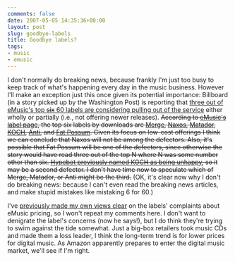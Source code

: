 ```yaml
---
comments: false
date: 2007-05-05 14:35:36+00:00
layout: post
slug: goodbye-labels
title: Goodbye labels?
tags:
- music
- emusic
---
```


I don't normally do breaking news, because frankly I'm just too busy to keep track of what's happening every day in the music business. However I'll make an exception just this once given its potential importance: Billboard (in a story picked up by the Washington Post) is reporting that [three out of eMusic's top <strike>six</strike> 60 labels are considering pulling out of the service](http://www.washingtonpost.com/wp-dyn/content/article/2007/05/04/AR2007050402374.html) either wholly or partially (i.e., not offering newer releases). <strike>According to [eMusic's label page](http://www.emusic.com/browse/0/l/-dlm/l/0-0/+0/0.html), the top six labels by downloads are [Merge](http://www.emusic.com/label/109/109173.html), [Naxos](http://www.emusic.com/label/110/110399.html), [Matador](http://www.emusic.com/label/90/90621.html), [KOCH](http://www.emusic.com/label/89/89881.html), [Anti](http://www.emusic.com/label/89/89420.html), and [Fat Possum](http://www.emusic.com/label/90/90206.html). Given its focus on low-cost offerings I think we can conclude that Naxos will not be among the defectors. Also, it's possible that Fat Possum will be one of the defectors, since otherwise the story would have read three out of the top N where N was some number other than six. [Hypebot previously named KOCH as being unhappy](http://hypebot.typepad.com/hypebot/2007/04/emusic_adds_sub.html), so it may be a second defector. I don't have time now to speculate which of Merge, Matador, or Anti might be the third.</strike> (OK, it's clear now why I don't do breaking news: because I can't even read the breaking news articles, and make stupid mistakes like mistaking 6 for 60.)

I've [previously made my own views clear](http://swindleeeee.com/2007/04/18/labels-and-emusic-making-it-up-on-volume/) on the labels' complaints about eMusic pricing, so I won't repeat my comments here. I don't want to denigrate the label's concerns (now he says!), but I do think they're trying to swim against the tide somewhat. Just a big-box retailers took music CDs and made them a loss leader, I think the long-term trend is for lower prices for digital music. As Amazon apparently prepares to enter the digital music market, we'll see if I'm right.
